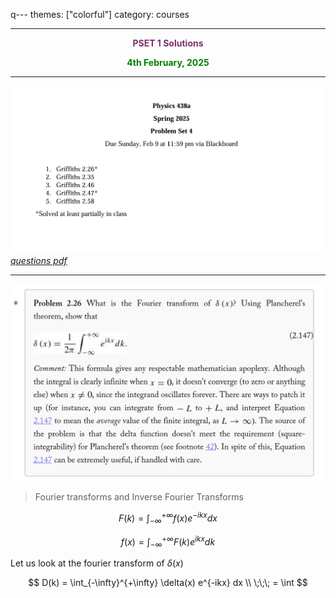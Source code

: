 q---
themes: ["colorful"]
category: courses

---

<p style="text-align:center; color:#7A306C"> <b>PSET 1 Solutions</b> </p>

<p style='text-align:center;color:green'><b> 
4th February, 2025
</b></p>

---

![pset4](pset4.png)
*[questions pdf](pset4.pdf)*

---

![q1](q1.png)

>Fourier transforms and Inverse Fourier Transforms 

$$
  F(k) = \int_{-\infty}^{+ \infty} f(x) e^{-ikx} dx 
$$

$$
  f(x) = \int_{-\infty}^{+ \infty} F(k) e^{ikx} dk
$$


Let us look at the fourier transform of $\delta(x)$

$$
  D(k) = \int_{-\infty}^{+\infty} \delta(x) e^{-ikx} dx \\
  \;\;\; = \int
$$
